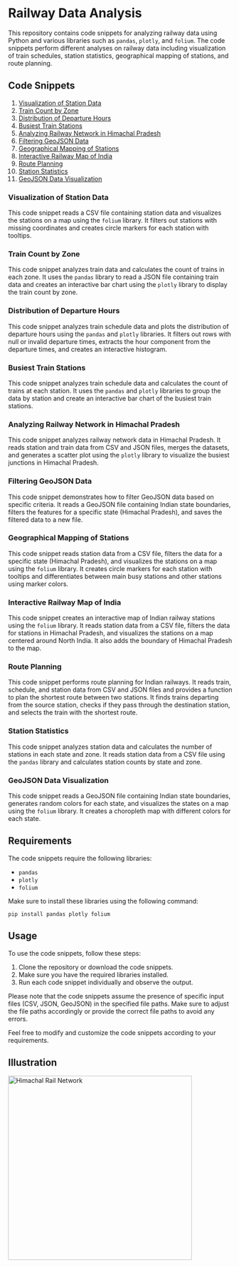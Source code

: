 # Railway Data Analysis

This repository contains code snippets for analyzing railway data using Python and various libraries such as `pandas`, `plotly`, and `folium`. The code snippets perform different analyses on railway data including visualization of train schedules, station statistics, geographical mapping of stations, and route planning.

## Code Snippets

1. [Visualization of Station Data](#visualization-of-station-data)
2. [Train Count by Zone](#train-count-by-zone)
3. [Distribution of Departure Hours](#distribution-of-departure-hours)
4. [Busiest Train Stations](#busiest-train-stations)
5. [Analyzing Railway Network in Himachal Pradesh](#analyzing-railway-network-in-himachal-pradesh)
6. [Filtering GeoJSON Data](#filtering-geojson-data)
7. [Geographical Mapping of Stations](#geographical-mapping-of-stations)
8. [Interactive Railway Map of India](#interactive-railway-map-of-india)
9. [Route Planning](#route-planning)
10. [Station Statistics](#station-statistics)
11. [GeoJSON Data Visualization](#geojson-data-visualization)

### Visualization of Station Data

This code snippet reads a CSV file containing station data and visualizes the stations on a map using the `folium` library. It filters out stations with missing coordinates and creates circle markers for each station with tooltips.

### Train Count by Zone

This code snippet analyzes train data and calculates the count of trains in each zone. It uses the `pandas` library to read a JSON file containing train data and creates an interactive bar chart using the `plotly` library to display the train count by zone.

### Distribution of Departure Hours

This code snippet analyzes train schedule data and plots the distribution of departure hours using the `pandas` and `plotly` libraries. It filters out rows with null or invalid departure times, extracts the hour component from the departure times, and creates an interactive histogram.

### Busiest Train Stations

This code snippet analyzes train schedule data and calculates the count of trains at each station. It uses the `pandas` and `plotly` libraries to group the data by station and create an interactive bar chart of the busiest train stations.

### Analyzing Railway Network in Himachal Pradesh

This code snippet analyzes railway network data in Himachal Pradesh. It reads station and train data from CSV and JSON files, merges the datasets, and generates a scatter plot using the `plotly` library to visualize the busiest junctions in Himachal Pradesh.

### Filtering GeoJSON Data

This code snippet demonstrates how to filter GeoJSON data based on specific criteria. It reads a GeoJSON file containing Indian state boundaries, filters the features for a specific state (Himachal Pradesh), and saves the filtered data to a new file.

### Geographical Mapping of Stations

This code snippet reads station data from a CSV file, filters the data for a specific state (Himachal Pradesh), and visualizes the stations on a map using the `folium` library. It creates circle markers for each station with tooltips and differentiates between main busy stations and other stations using marker colors.

### Interactive Railway Map of India

This code snippet creates an interactive map of Indian railway stations using the `folium` library. It reads station data from a CSV file, filters the data for stations in Himachal Pradesh, and visualizes the stations on a map centered around North India. It also adds the boundary of Himachal Pradesh to the map.

### Route Planning

This code snippet performs route planning for Indian railways. It reads train, schedule, and station data from CSV and JSON files and provides a function to plan the shortest route between two stations. It finds trains departing from the source station, checks if they pass through the destination station, and selects the train with the shortest route.

### Station Statistics

This code snippet analyzes station data and calculates the number of stations in each state and zone. It reads station data from a CSV file using the `pandas` library and calculates station counts by state and zone.

### GeoJSON Data Visualization

This code snippet reads a GeoJSON file containing Indian state boundaries, generates random colors for each state, and visualizes the states on a map using the `folium` library. It creates a choropleth map with different colors for each state.

## Requirements

The code snippets require the following libraries:

- `pandas`
- `plotly`
- `folium`

Make sure to install these libraries using the following command:

```
pip install pandas plotly folium
```

## Usage

To use the code snippets, follow these steps:

1. Clone the repository or download the code snippets.
2. Make sure you have the required libraries installed.
3. Run each code snippet individually and observe the output.

Please note that the code snippets assume the presence of specific input files (CSV, JSON, GeoJSON) in the specified file paths. Make sure to adjust the file paths accordingly or provide the correct file paths to avoid any errors. 

Feel free to modify and customize the code snippets according to your requirements.


## Illustration
<img width="413" alt="Himachal Rail Network" src="https://github.com/ishan-1010/Railway-Data-Analysis/assets/98383932/01a9a4b9-f3e4-40f1-91af-036165739236">

